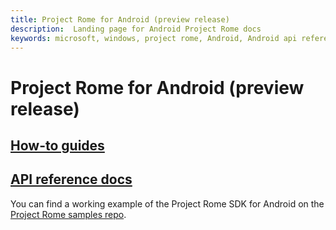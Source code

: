 ```yaml
---
title: Project Rome for Android (preview release)
description:  Landing page for Android Project Rome docs
keywords: microsoft, windows, project rome, Android, Android api reference, iPhone 
---
```


# Project Rome for Android (preview release)

## [How-to guides](how-to-guides/index.md)
## [API reference docs](https://docs.microsoft.com/java/api/com.microsoft.connecteddevices.base)

You can find a working example of the Project Rome SDK for Android on the [Project Rome samples repo](https://github.com/Microsoft/project-rome/tree/master/Android).
